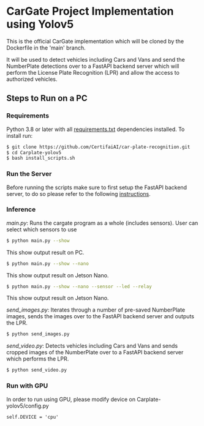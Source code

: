 # CarGate Project Implementation using Yolov5
This is the official CarGate implementation which will be cloned by the Dockerfile in the 'main' branch.

It will be used to detect vehicles including Cars and Vans and send the NumberPlate detections over to a FastAPI backend server which will perform the License Plate Recognition (LPR) and allow the access to authorized vehicles.

## Steps to Run on a PC
### Requirements

Python 3.8 or later with all [requirements.txt](https://github.com/CertifaiAI/car-plate-recognition/blob/main/Carplate-yolov5/requirements.txt) dependencies installed. To install run:

```bash
$ git clone https://github.com/CertifaiAI/car-plate-recognition.git
$ cd Carplate-yolov5
$ bash install_scripts.sh
```

### Run the Server

Before running the scripts make sure to first setup the FastAPI backend server, to do so please refer to the following [instructions](https://github.com/CertifaiAI/car-plate-recognition/blob/main/Backend-server/README.MD).

### Inference
*main.py*: Runs the cargate program as a whole (includes sensors). User can select which sensors to use
```bash
$ python main.py --show
```  
This show output result on PC.

```bash
$ python main.py --show --nano
```  
This show output result on Jetson Nano.

```bash
$ python main.py --show --nano --sensor --led --relay
```  
This show output result on Jetson Nano.


*send_images.py*: Iterates through a number of pre-saved NumberPlate images, sends the images over to the FastAPI backend server and outputs the LPR. 

```bash
$ python send_images.py 
```

*send_video.py*: Detects vehicles including Cars and Vans and sends cropped images of the NumberPlate over to a FastAPI backend server which performs the LPR. 

 ```bash
$ python send_video.py
```

### Run with GPU
In order to run using GPU, please modify device on Carplate-yolov5/config.py
```
self.DEVICE = 'cpu'
```